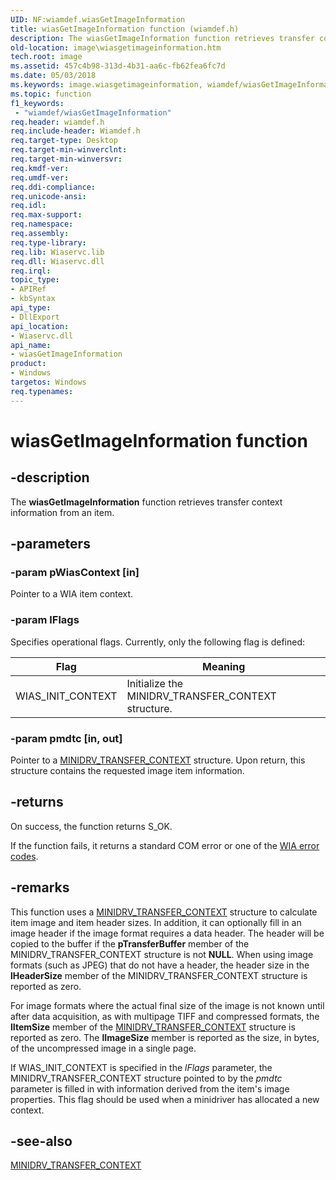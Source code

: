 ```yaml
---
UID: NF:wiamdef.wiasGetImageInformation
title: wiasGetImageInformation function (wiamdef.h)
description: The wiasGetImageInformation function retrieves transfer context information from an item.
old-location: image\wiasgetimageinformation.htm
tech.root: image
ms.assetid: 457c4b98-313d-4b31-aa6c-fb62fea6fc7d
ms.date: 05/03/2018
ms.keywords: image.wiasgetimageinformation, wiamdef/wiasGetImageInformation, wiasFncs_6603ae74-b0b9-48f4-9fa9-83cdf3edc1d6.xml, wiasGetImageInformation, wiasGetImageInformation function [Imaging Devices]
ms.topic: function
f1_keywords:
 - "wiamdef/wiasGetImageInformation"
req.header: wiamdef.h
req.include-header: Wiamdef.h
req.target-type: Desktop
req.target-min-winverclnt:
req.target-min-winversvr: 
req.kmdf-ver: 
req.umdf-ver: 
req.ddi-compliance: 
req.unicode-ansi: 
req.idl: 
req.max-support: 
req.namespace: 
req.assembly: 
req.type-library: 
req.lib: Wiaservc.lib
req.dll: Wiaservc.dll
req.irql: 
topic_type:
- APIRef
- kbSyntax
api_type:
- DllExport
api_location:
- Wiaservc.dll
api_name:
- wiasGetImageInformation
product:
- Windows
targetos: Windows
req.typenames: 
---
```


# wiasGetImageInformation function

## -description

The **wiasGetImageInformation** function retrieves transfer context information from an item.

## -parameters

### -param pWiasContext [in]

Pointer to a WIA item context.

### -param lFlags

Specifies operational flags. Currently, only the following flag is defined:

| Flag | Meaning |
| --- | --- |
| WIAS_INIT_CONTEXT | Initialize the MINIDRV_TRANSFER_CONTEXT structure. |

### -param pmdtc [in, out]

Pointer to a [MINIDRV_TRANSFER_CONTEXT](https://docs.microsoft.com/windows-hardware/drivers/ddi/content/wiamindr_lh/ns-wiamindr_lh-_minidrv_transfer_context) structure. Upon return, this structure contains the requested image item information.

## -returns

On success, the function returns S_OK.

If the function fails, it returns a standard COM error or one of the [WIA error codes](https://docs.microsoft.com/windows/win32/wia/-wia-error-codes).

## -remarks

This function uses a [MINIDRV_TRANSFER_CONTEXT](https://docs.microsoft.com/windows-hardware/drivers/ddi/content/wiamindr_lh/ns-wiamindr_lh-_minidrv_transfer_context) structure to calculate item image and item header sizes. In addition, it can optionally fill in an image header if the image format requires a data header. The header will be copied to the buffer if the **pTransferBuffer** member of the MINIDRV_TRANSFER_CONTEXT structure is not **NULL**. When using image formats (such as JPEG) that do not have a header, the header size in the **lHeaderSize** member of the MINIDRV_TRANSFER_CONTEXT structure is reported as zero.

For image formats where the actual final size of the image is not known until after data acquisition, as with multipage TIFF and compressed formats, the **lItemSize** member of the [MINIDRV_TRANSFER_CONTEXT](https://docs.microsoft.com/windows-hardware/drivers/ddi/content/wiamindr_lh/ns-wiamindr_lh-_minidrv_transfer_context) structure is reported as zero. The **lImageSize** member is reported as the size, in bytes, of the uncompressed image in a single page.

If WIAS_INIT_CONTEXT is specified in the *lFlags* parameter, the MINIDRV_TRANSFER_CONTEXT structure pointed to by the *pmdtc* parameter is filled in with information derived from the item's image properties. This flag should be used when a minidriver has allocated a new context.

## -see-also

[MINIDRV_TRANSFER_CONTEXT](https://docs.microsoft.com/windows-hardware/drivers/ddi/content/wiamindr_lh/ns-wiamindr_lh-_minidrv_transfer_context)
